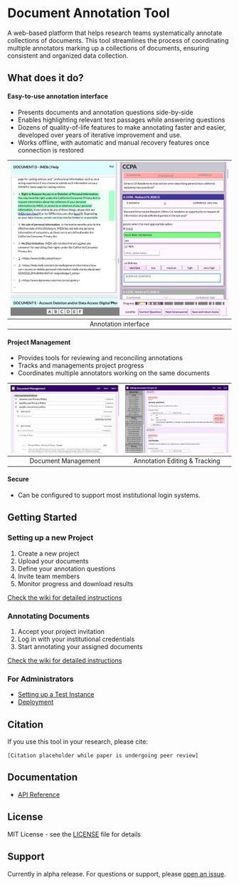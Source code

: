 # Document Annotation Tool

A web-based platform that helps research teams systematically annotate collections of documents. This tool streamlines the process of coordinating multiple annotators marking up a collections of documents, ensuring consistent and organized data collection.

## What does it do?

#### Easy-to-use annotation interface
  - Presents documents and annotation questions side-by-side
  - Enables highlighting relevant text passages while answering questions
  - Dozens of quality-of-life features to make annotating faster and easier, developed over years of iterative improvement and use.
  - Works offline, with automatic and manual recovery features once connection is restored

|  ![screenshot - annotation](https://raw.githubusercontent.com/davidbstein/document-coder/refs/heads/main/docs/images/annotation_screen_example.png) |
| :----: |
| Annotation interface |

#### Project Management
  - Provides tools for reviewing and reconciling annotations
  - Tracks and managements project progress
  - Coordinates multiple annotators working on the same documents

![screenshot - document management](https://raw.githubusercontent.com/davidbstein/document-coder/refs/heads/main/docs/images/document_management_example.png) |  ![screenshot - question editor](https://raw.githubusercontent.com/davidbstein/document-coder/refs/heads/main/docs/images/question_editor_example.png)
:-------------------------:|:-------------------------:
Document Management | Annotation Editing & Tracking

#### Secure
  - Can be configured to support most institutional login systems.

## Getting Started

### Setting up a new Project

  1. Create a new project
  2. Upload your documents
  3. Define your annotation questions
  4. Invite team members
  5. Monitor progress and download results

[Check the wiki for detailed instructions](https://github.com/document-coder/document-coder/wiki)

### Annotating Documents

  1. Accept your project invitation
  2. Log in with your institutional credentials
  3. Start annotating your assigned documents

[Check the wiki for detailed instructions](https://github.com/document-coder/document-coder/wiki)

### For Administrators

  - [Setting up a Test Instance](docs/developer_setup.md)
  - [Deployment](docs/deployment_guide.md)

## Citation

If you use this tool in your research, please cite:

    [Citation placeholder while paper is undergoing peer review]

## Documentation

- [API Reference](docs/api/index.md)

## License

MIT License - see the [LICENSE](LICENSE) file for details

## Support

Currently in alpha release. For questions or support, please [open an issue](../../issues).

